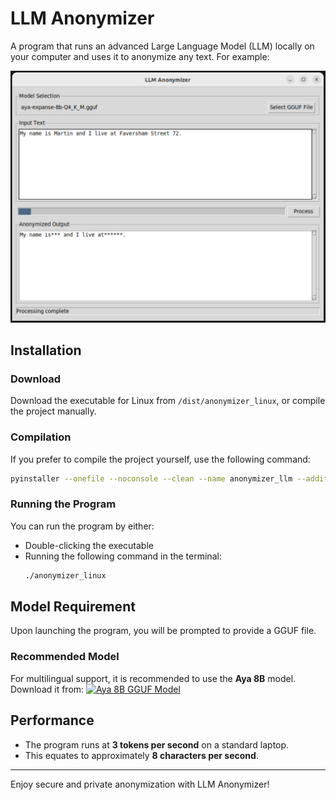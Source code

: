 # LLM Anonymizer

A program that runs an advanced Large Language Model (LLM) locally on your computer and uses it to anonymize any text. For example:

![Anonymization Example](screenshot_v1.png)

## Installation

### Download
Download the executable for Linux from `/dist/anonymizer_linux`, or compile the project manually.

### Compilation
If you prefer to compile the project yourself, use the following command:
```bash
pyinstaller --onefile --noconsole --clean --name anonymizer_llm --additional-hooks-dir=./hooks main.py
```

### Running the Program
You can run the program by either:
- Double-clicking the executable
- Running the following command in the terminal:
  ```bash
  ./anonymizer_linux
  ```

## Model Requirement
Upon launching the program, you will be prompted to provide a GGUF file. 

### Recommended Model
For multilingual support, it is recommended to use the **Aya 8B** model. Download it from:
[![Aya 8B GGUF Model](https://huggingface.co/bartowski/aya-expanse-8b-GGUF/resolve/main/aya-expanse-8b-Q4_K_M.gguf?download=true)](https://huggingface.co/bartowski/aya-expanse-8b-GGUF/resolve/main/aya-expanse-8b-Q4_K_M.gguf?download=true)

## Performance
- The program runs at **3 tokens per second** on a standard laptop.
- This equates to approximately **8 characters per second**.

---

Enjoy secure and private anonymization with LLM Anonymizer!